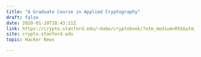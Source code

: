 ```yaml
---
title: "A Graduate Course in Applied Cryptography"
draft: false
date: 2020-01-10T18:43:11Z
link: https://crypto.stanford.edu/~dabo/cryptobook/?utm_medium=RSS&utm_source=hune
site: crypto.stanford.edu
topic: Hacker News  

---
```

